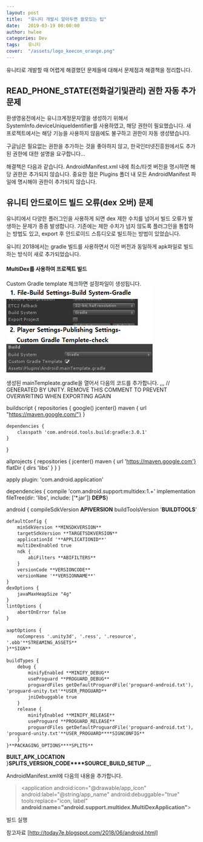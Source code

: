 ```yaml
---
layout: post
title:  "유니티 개발시 알아두면 쓸모있는 팁"
date:   2019-03-19 00:00:00
author: hwlee
categories: Dev
tags:	유니티
cover:  "/assets/logo_keecon_orange.png"
---
```


유니티로 개발할 때 어렵게 해결했던 문제들에 대해서 문제점과 해결책을 정리합니다.

## READ_PHONE_STATE(전화걸기및관리) 권한 자동 추가 문제
환생영웅전에서는 유니크계정문자열을 생성하기 위해서 SystemInfo.deviceUniqueIdentifier를 사용하였고, 해당 권한이 필요했습니다.
새 프로젝트에서는 해당 기능을 사용하지 않음에도 불구하고 권한이 자동 생성됐습니다.

구글님은 필요없는 권한을 추가하는 것을 좋아하지 않고, 한국인터넷진흥원에서도 추가된 권한에 대한 설명을 요구합니다...

해결책은 다음과 같습니다.
AndroidManifest.xml 내에 최소/타겟 버전을 명시하면 해당 권한은 추가되지 않습니다.
중요한 점은 Plugins 폴더 내 모든 AndroidManifest 파일에 명시해야 권한이 추가되지 않습니다.

## 유니티 안드로이드 빌드 오류(dex 오버) 문제
유니티에서 다양한 플러그인을 사용하게 되면 dex 제한 수치를 넘어서 빌드 오류가 발생하는 문제가 종종 발생합니다.
기존에는 제한 수치가 넘지 않도록 플러그인을 통합하는 방법도 있고, export 후 안드로이드 스튜디오로 빌드하는 방법이 있었습니다.

유니티 2018에서는 gradle 빌드를 사용하면서 이전 버전과 동일하게 apk파일로 빌드하는 방식이 새로 추가되었습니다.

#### MultiDex를 사용하여 프로젝트 빌드
Custom Gradle template 체크하면 설정파일이 생성됩니다.
![Alt text](/assets/unity_android_gradle.png)

생성된 mainTempleate.gradle을 열어서 다음의 코드를 추가합니다.
,,,
// GENERATED BY UNITY. REMOVE THIS COMMENT TO PREVENT OVERWRITING WHEN EXPORTING AGAIN

buildscript {
    repositories {
        google()
        jcenter()
		maven { url "https://maven.google.com/"}
    }

    dependencies {
        classpath 'com.android.tools.build:gradle:3.0.1'
    }
}

allprojects {
    repositories {
        jcenter()
		maven { url 'https://maven.google.com'}
		flatDir {
            dirs 'libs'
        }
    }
}

apply plugin: 'com.android.application'

dependencies {
    compile 'com.android.support:multidex:1.+'
	implementation fileTree(dir: 'libs', include: ['*.jar'])
**DEPS**}

android {
    compileSdkVersion **APIVERSION**
    buildToolsVersion '**BUILDTOOLS**'

    defaultConfig {
        minSdkVersion **MINSDKVERSION**
        targetSdkVersion **TARGETSDKVERSION**
        applicationId '**APPLICATIONID**'
        multiDexEnabled true
		ndk {
            abiFilters **ABIFILTERS**
        }
        versionCode **VERSIONCODE**
        versionName '**VERSIONNAME**'
    }
	dexOptions {
        javaMaxHeapSize "4g"
    }
    lintOptions {
        abortOnError false
    }

    aaptOptions {
        noCompress '.unity3d', '.ress', '.resource', '.obb'**STREAMING_ASSETS**
    }**SIGN**

    buildTypes {
        debug {
            minifyEnabled **MINIFY_DEBUG**
            useProguard **PROGUARD_DEBUG**
            proguardFiles getDefaultProguardFile('proguard-android.txt'), 'proguard-unity.txt'**USER_PROGUARD**
            jniDebuggable true
        }
        release {
            minifyEnabled **MINIFY_RELEASE**
            useProguard **PROGUARD_RELEASE**
            proguardFiles getDefaultProguardFile('proguard-android.txt'), 'proguard-unity.txt'**USER_PROGUARD****SIGNCONFIG**
        }
    }**PACKAGING_OPTIONS****SPLITS**
**BUILT_APK_LOCATION**
}**SPLITS_VERSION_CODE****SOURCE_BUILD_SETUP**
,,,

AndroidManifest.xml에 다음의 내용을 추가합니다.
> <application android:icon="@drawable/app_icon" android:label="@string/app_name" android:debuggable="true" tools:replace="icon, label" **android:name="android.support.multidex.MultiDexApplication"**>

빌드 실행

참고자료
[http://today7e.blogspot.com/2018/06/android.html]